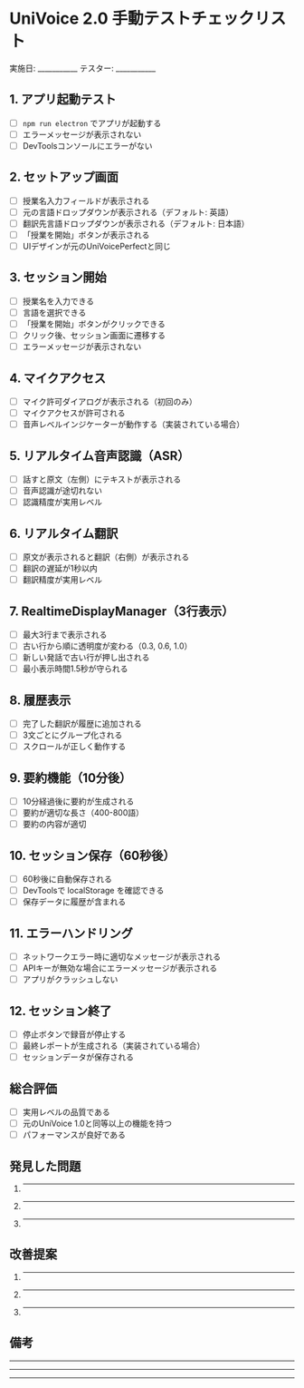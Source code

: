 # UniVoice 2.0 手動テストチェックリスト

実施日: ___________
テスター: ___________

## 1. アプリ起動テスト

- [ ] `npm run electron` でアプリが起動する
- [ ] エラーメッセージが表示されない
- [ ] DevToolsコンソールにエラーがない

## 2. セットアップ画面

- [ ] 授業名入力フィールドが表示される
- [ ] 元の言語ドロップダウンが表示される（デフォルト: 英語）
- [ ] 翻訳先言語ドロップダウンが表示される（デフォルト: 日本語）
- [ ] 「授業を開始」ボタンが表示される
- [ ] UIデザインが元のUniVoicePerfectと同じ

## 3. セッション開始

- [ ] 授業名を入力できる
- [ ] 言語を選択できる
- [ ] 「授業を開始」ボタンがクリックできる
- [ ] クリック後、セッション画面に遷移する
- [ ] エラーメッセージが表示されない

## 4. マイクアクセス

- [ ] マイク許可ダイアログが表示される（初回のみ）
- [ ] マイクアクセスが許可される
- [ ] 音声レベルインジケーターが動作する（実装されている場合）

## 5. リアルタイム音声認識（ASR）

- [ ] 話すと原文（左側）にテキストが表示される
- [ ] 音声認識が途切れない
- [ ] 認識精度が実用レベル

## 6. リアルタイム翻訳

- [ ] 原文が表示されると翻訳（右側）が表示される
- [ ] 翻訳の遅延が1秒以内
- [ ] 翻訳精度が実用レベル

## 7. RealtimeDisplayManager（3行表示）

- [ ] 最大3行まで表示される
- [ ] 古い行から順に透明度が変わる（0.3, 0.6, 1.0）
- [ ] 新しい発話で古い行が押し出される
- [ ] 最小表示時間1.5秒が守られる

## 8. 履歴表示

- [ ] 完了した翻訳が履歴に追加される
- [ ] 3文ごとにグループ化される
- [ ] スクロールが正しく動作する

## 9. 要約機能（10分後）

- [ ] 10分経過後に要約が生成される
- [ ] 要約が適切な長さ（400-800語）
- [ ] 要約の内容が適切

## 10. セッション保存（60秒後）

- [ ] 60秒後に自動保存される
- [ ] DevToolsで localStorage を確認できる
- [ ] 保存データに履歴が含まれる

## 11. エラーハンドリング

- [ ] ネットワークエラー時に適切なメッセージが表示される
- [ ] APIキーが無効な場合にエラーメッセージが表示される
- [ ] アプリがクラッシュしない

## 12. セッション終了

- [ ] 停止ボタンで録音が停止する
- [ ] 最終レポートが生成される（実装されている場合）
- [ ] セッションデータが保存される

## 総合評価

- [ ] 実用レベルの品質である
- [ ] 元のUniVoice 1.0と同等以上の機能を持つ
- [ ] パフォーマンスが良好である

## 発見した問題

1. _________________________________
2. _________________________________
3. _________________________________

## 改善提案

1. _________________________________
2. _________________________________
3. _________________________________

## 備考

_________________________________
_________________________________
_________________________________